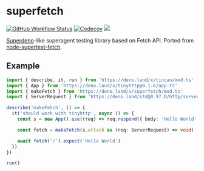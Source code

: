 # superfetch

[![GitHub Workflow Status][gh-actions-img]][github-actions]
[![Codecov][codecov-badge]][codecov] [![][docs-badge]][docs]

[Superdeno](https://github.com/asos-craigmorten/superdeno)-like superagent testing library based on Fetch API. Ported from [node-supertest-fetch](https://github.com/jwalton/node-supertest-fetch).

## Example

```ts
import { describe, it, run } from 'https://deno.land/x/tincan/mod.ts'
import { App } from 'https://deno.land/x/tinyhttp@0.1.6/app.ts'
import { makeFetch } from 'https://deno.land/x/superfetch/mod.ts'
import { ServerRequest } from 'https://deno.land/std@0.97.0/http/server.ts'

describe('makeFetch', () => {
  it('should work with tinyhttp', async () => {
    const s = new App().use((req) => req.respond({ body: 'Hello World' }))

    const fetch = makeFetch(s.attach as (req: ServerRequest) => void)

    await fetch('/').expect('Hello World')
  })
})

run()
```

[gh-actions-img]: https://img.shields.io/github/workflow/status/deno-libs/superfetch/CI?style=flat-square
[codecov]: https://codecov.io/gh/deno-libs/superfetch
[github-actions]: https://github.com/deno-libs/superfetch/actions
[codecov-badge]: https://img.shields.io/codecov/c/gh/deno-libs/superfetch?style=flat-square
[docs-badge]: https://img.shields.io/github/v/release/deno-libs/superfetch?color=yellow&label=Docs&logo=deno&style=flat-square
[docs]: https://doc.deno.land/https/deno.land/x/superfetch/mod.ts
